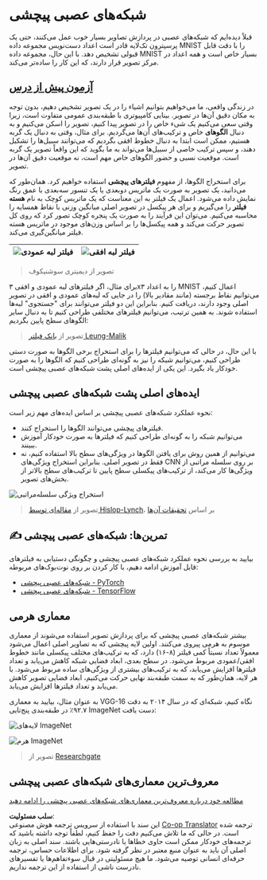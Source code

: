 <!--
CO_OP_TRANSLATOR_METADATA:
{
  "original_hash": "088837b42b7d99198bf62db8a42411e0",
  "translation_date": "2025-08-24T10:29:29+00:00",
  "source_file": "lessons/4-ComputerVision/07-ConvNets/README.md",
  "language_code": "fa"
}
-->
# شبکه‌های عصبی پیچشی

قبلاً دیده‌ایم که شبکه‌های عصبی در پردازش تصاویر بسیار خوب عمل می‌کنند، حتی یک پرسپترون تک‌لایه قادر است اعداد دست‌نویس مجموعه داده MNIST را با دقت قابل قبولی تشخیص دهد. با این حال، مجموعه داده MNIST بسیار خاص است و همه اعداد در مرکز تصویر قرار دارند، که این کار را ساده‌تر می‌کند.

## [آزمون پیش از درس](https://red-field-0a6ddfd03.1.azurestaticapps.net/quiz/107)

در زندگی واقعی، ما می‌خواهیم بتوانیم اشیاء را در یک تصویر تشخیص دهیم، بدون توجه به مکان دقیق آن‌ها در تصویر. بینایی کامپیوتری با طبقه‌بندی عمومی متفاوت است، زیرا وقتی سعی می‌کنیم یک شیء خاص را در تصویر پیدا کنیم، تصویر را اسکن می‌کنیم و به دنبال **الگوهای** خاص و ترکیب‌های آن‌ها می‌گردیم. برای مثال، وقتی به دنبال یک گربه هستیم، ممکن است ابتدا به دنبال خطوط افقی بگردیم که می‌توانند سبیل‌ها را تشکیل دهند، و سپس ترکیب خاصی از سبیل‌ها می‌تواند به ما بگوید که این واقعاً تصویر یک گربه است. موقعیت نسبی و حضور الگوهای خاص مهم است، نه موقعیت دقیق آن‌ها در تصویر.

برای استخراج الگوها، از مفهوم **فیلترهای پیچشی** استفاده خواهیم کرد. همان‌طور که می‌دانید، یک تصویر به صورت یک ماتریس دو‌بعدی یا یک تنسور سه‌بعدی با عمق رنگ نمایش داده می‌شود. اعمال یک فیلتر به این معناست که یک ماتریس کوچک به نام **هسته فیلتر** را می‌گیریم و برای هر پیکسل در تصویر اصلی میانگین وزنی با نقاط همسایه را محاسبه می‌کنیم. می‌توان این فرآیند را به صورت یک پنجره کوچک تصور کرد که روی کل تصویر حرکت می‌کند و همه پیکسل‌ها را بر اساس وزن‌های موجود در ماتریس هسته فیلتر میانگین‌گیری می‌کند.

![فیلتر لبه عمودی](../../../../../lessons/4-ComputerVision/07-ConvNets/images/filter-vert.png) | ![فیلتر لبه افقی](../../../../../lessons/4-ComputerVision/07-ConvNets/images/filter-horiz.png)
----|----

> تصویر از دیمیتری سوشنیکوف

برای مثال، اگر فیلترهای لبه عمودی و افقی ۳x۳ را به اعداد MNIST اعمال کنیم، می‌توانیم نقاط برجسته (مانند مقادیر بالا) را در جایی که لبه‌های عمودی و افقی در تصویر اصلی وجود دارند، دریافت کنیم. بنابراین این دو فیلتر می‌توانند برای "جستجوی" لبه‌ها استفاده شوند. به همین ترتیب، می‌توانیم فیلترهای مختلفی طراحی کنیم تا به دنبال سایر الگوهای سطح پایین بگردیم:

> تصویر از [بانک فیلتر Leung-Malik](https://www.robots.ox.ac.uk/~vgg/research/texclass/filters.html)

با این حال، در حالی که می‌توانیم فیلترها را برای استخراج برخی الگوها به صورت دستی طراحی کنیم، می‌توانیم شبکه را نیز به گونه‌ای طراحی کنیم که الگوها را به صورت خودکار یاد بگیرد. این یکی از ایده‌های اصلی پشت شبکه‌های عصبی پیچشی است.

## ایده‌های اصلی پشت شبکه‌های عصبی پیچشی

نحوه عملکرد شبکه‌های عصبی پیچشی بر اساس ایده‌های مهم زیر است:

* فیلترهای پیچشی می‌توانند الگوها را استخراج کنند.
* می‌توانیم شبکه را به گونه‌ای طراحی کنیم که فیلترها به صورت خودکار آموزش ببینند.
* می‌توانیم از همین روش برای یافتن الگوها در ویژگی‌های سطح بالا استفاده کنیم، نه فقط در تصویر اصلی. بنابراین استخراج ویژگی‌های CNN بر روی سلسله مراتبی از ویژگی‌ها کار می‌کند، از ترکیب‌های پیکسلی سطح پایین تا ترکیب‌های سطح بالاتر از بخش‌های تصویر.

![استخراج ویژگی سلسله‌مراتبی](../../../../../lessons/4-ComputerVision/07-ConvNets/images/FeatureExtractionCNN.png)

> تصویر از [مقاله‌ای توسط Hislop-Lynch](https://www.semanticscholar.org/paper/Computer-vision-based-pedestrian-trajectory-Hislop-Lynch/26e6f74853fc9bbb7487b06dc2cf095d36c9021d)، بر اساس [تحقیقات آن‌ها](https://dl.acm.org/doi/abs/10.1145/1553374.1553453)

## ✍️ تمرین‌ها: شبکه‌های عصبی پیچشی

بیایید به بررسی نحوه عملکرد شبکه‌های عصبی پیچشی و چگونگی دستیابی به فیلترهای قابل آموزش ادامه دهیم، با کار کردن بر روی نوت‌بوک‌های مربوطه:

* [شبکه‌های عصبی پیچشی - PyTorch](../../../../../lessons/4-ComputerVision/07-ConvNets/ConvNetsPyTorch.ipynb)
* [شبکه‌های عصبی پیچشی - TensorFlow](../../../../../lessons/4-ComputerVision/07-ConvNets/ConvNetsTF.ipynb)

## معماری هرمی

بیشتر شبکه‌های عصبی پیچشی که برای پردازش تصویر استفاده می‌شوند از معماری موسوم به هرمی پیروی می‌کنند. اولین لایه پیچشی که به تصاویر اصلی اعمال می‌شود معمولاً تعداد نسبتاً کمی فیلتر (۸-۱۶) دارد، که به ترکیب‌های مختلف پیکسلی مانند خطوط افقی/عمودی مربوط می‌شود. در سطح بعدی، ابعاد فضایی شبکه کاهش می‌یابد و تعداد فیلترها افزایش می‌یابد، که به ترکیب‌های بیشتری از ویژگی‌های ساده مربوط می‌شود. با هر لایه، همان‌طور که به سمت طبقه‌بند نهایی حرکت می‌کنیم، ابعاد فضایی تصویر کاهش می‌یابد و تعداد فیلترها افزایش می‌یابد.

به عنوان مثال، بیایید به معماری VGG-16 نگاه کنیم، شبکه‌ای که در سال ۲۰۱۴ به دقت ۹۲.۷٪ در طبقه‌بندی پنج‌تایی ImageNet دست یافت:

![لایه‌های ImageNet](../../../../../lessons/4-ComputerVision/07-ConvNets/images/vgg-16-arch1.jpg)

![هرم ImageNet](../../../../../lessons/4-ComputerVision/07-ConvNets/images/vgg-16-arch.jpg)

> تصویر از [Researchgate](https://www.researchgate.net/figure/Vgg16-model-structure-To-get-the-VGG-NIN-model-we-replace-the-2-nd-4-th-6-th-7-th_fig2_335194493)

## معروف‌ترین معماری‌های شبکه‌های عصبی پیچشی

[مطالعه خود درباره معروف‌ترین معماری‌های شبکه‌های عصبی پیچشی را ادامه دهید](CNN_Architectures.md)

**سلب مسئولیت**:  
این سند با استفاده از سرویس ترجمه هوش مصنوعی [Co-op Translator](https://github.com/Azure/co-op-translator) ترجمه شده است. در حالی که ما تلاش می‌کنیم دقت را حفظ کنیم، لطفاً توجه داشته باشید که ترجمه‌های خودکار ممکن است حاوی خطاها یا نادرستی‌هایی باشند. سند اصلی به زبان اصلی آن باید به عنوان منبع معتبر در نظر گرفته شود. برای اطلاعات حساس، ترجمه حرفه‌ای انسانی توصیه می‌شود. ما هیچ مسئولیتی در قبال سوءتفاهم‌ها یا تفسیرهای نادرست ناشی از استفاده از این ترجمه نداریم.